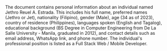  The document contains personal information about an individual named Jethro Reuel A. Estrada. This includes his full name, preferred names (Jethro or Jet), nationality (Filipino), gender (Male), age (34 as of 2023), country of residence (Philippines), languages spoken (English and Tagalog), educational background (BS Degree in Computer Engineering from De La Salle University - Manila, graduated in 2012), and contact details such as email address, WhatsApp link, and phone number. The individual's professional position is listed as a Full Stack Web / Mobile Developer.